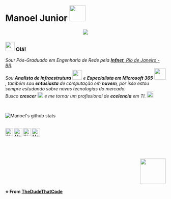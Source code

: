 # Manoel Junior <img src ="https://media.giphy.com/media/iFmXcljNHXHXm3tONG/giphy.gif" width="50px">

<div align="center"><img src="https://drive.google.com/uc?export=view&id=1oEtu4b8vS0_eiB5HkA5zxUJqJqW67dMx"></div>

### <img src="https://github.com/TheDudeThatCode/TheDudeThatCode/blob/master/Assets/Hi.gif" width="29px"> Olá!&nbsp;
<p>
  <em>
    Sour Pós-Graduado em Engenharia de Rede pela <a href="https://www.infnet.edu.br/infnet/"> <b>Infnet</b>, Rio de Janeiro - BR</a>. <br>
    Sou <b>Analista de Infraestrutura</b> <img src="https://github.com/TheDudeThatCode/TheDudeThatCode/blob/master/Assets/Developer.gif" width="30px"> e <b>Especialista em Microsoft 365</b>&nbsp;<img src="https://github.com/TheDudeThatCode/TheDudeThatCode/blob/master/Assets/Designer.gif" width="36px">, também sou <b>entusiasta</b>
    de computação em <b>nuvem</b>, por isso estou sempre estudando sobre novas tecnologias do mercado. <br>
     Busco <b>crescer</b> <img src="https://github.com/TheDudeThatCode/TheDudeThatCode/blob/master/Assets/Rocket.gif" width="18px"> e me tornar um profissional de 
    <b>ecelencia</b> em TI. <img src="https://github.com/TheDudeThatCode/TheDudeThatCode/blob/master/Assets/Medal.gif" width="20px">
  </em>  
</p>


<br>


![Manoel's github stats](https://github-readme-stats.vercel.app/api?username=mgsj2006&show_icons=true&hide_border=true)

<br>

  <a href="https://www.linkedin.com/in/mgsj2006">
    <img align="left" alt="Shubhamdeep Jha | Linkedin" width="24px" src="https://github.com/TheDudeThatCode/TheDudeThatCode/blob/master/Assets/Linkedin.svg" />
  </a>
  <a href="https://manoti.com.br">
    <img align="left" alt="Manoel Jr | Site" width="26px" src="https://drive.google.com/uc?export=view&id=1GQlIVzvrZua3j_CvN20Hh5O6IAU3yk1i" />
  </a>
  <a href="https://www.instagram.com/thedudethatcode/">
    <img align="left" alt="Shubhamdeep Jha | Instagram" width="24px" src="https://github.com/TheDudeThatCode/TheDudeThatCode/blob/master/Assets/Instagram.svg" />
  </a>
  <a href="mailto:mgsj2006@gmail.com">
    <img align="left" alt="Manoel Jr | Email" width="26px" src="https://drive.google.com/uc?export=view&id=1dLnPlaznpB4zhFwV-USAPehvNF2hhk1O" />
  </a>

<br><br><br><br>
</p>
<div align="right"><img src="https://media.giphy.com/media/13V60VgE2ED7oc/giphy.gif" width="80px"></div>


**⭐️ From [TheDudeThatCode](https://github.com/TheDudeThatCode)**
